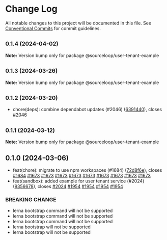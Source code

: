 # Change Log

All notable changes to this project will be documented in this file.
See [Conventional Commits](https://conventionalcommits.org) for commit guidelines.

## <small>0.1.4 (2024-04-02)</small>

**Note:** Version bump only for package @sourceloop/user-tenant-example





## <small>0.1.3 (2024-03-26)</small>

**Note:** Version bump only for package @sourceloop/user-tenant-example





## <small>0.1.2 (2024-03-20)</small>

* chore(deps): combine dependabot updates (#2046) ([6391440](https://github.com/sourcefuse/loopback4-microservice-catalog/commit/6391440)), closes [#2046](https://github.com/sourcefuse/loopback4-microservice-catalog/issues/2046)





## <small>0.1.1 (2024-03-12)</small>

**Note:** Version bump only for package @sourceloop/user-tenant-example





## 0.1.0 (2024-03-06)

* feat(chore): migrate to use npm workspaces (#1684) ([72d8f6e](https://github.com/sourcefuse/loopback4-microservice-catalog/commit/72d8f6e)), closes [#1684](https://github.com/sourcefuse/loopback4-microservice-catalog/issues/1684) [#1673](https://github.com/sourcefuse/loopback4-microservice-catalog/issues/1673) [#1673](https://github.com/sourcefuse/loopback4-microservice-catalog/issues/1673) [#1673](https://github.com/sourcefuse/loopback4-microservice-catalog/issues/1673) [#1673](https://github.com/sourcefuse/loopback4-microservice-catalog/issues/1673) [#1673](https://github.com/sourcefuse/loopback4-microservice-catalog/issues/1673) [#1673](https://github.com/sourcefuse/loopback4-microservice-catalog/issues/1673) [#1673](https://github.com/sourcefuse/loopback4-microservice-catalog/issues/1673) [#1673](https://github.com/sourcefuse/loopback4-microservice-catalog/issues/1673) [#1673](https://github.com/sourcefuse/loopback4-microservice-catalog/issues/1673)
* feat(sandbox): added example for user tenant service (#2024) ([9356678](https://github.com/sourcefuse/loopback4-microservice-catalog/commit/9356678)), closes [#2024](https://github.com/sourcefuse/loopback4-microservice-catalog/issues/2024) [#1954](https://github.com/sourcefuse/loopback4-microservice-catalog/issues/1954) [#1954](https://github.com/sourcefuse/loopback4-microservice-catalog/issues/1954) [#1954](https://github.com/sourcefuse/loopback4-microservice-catalog/issues/1954) [#1954](https://github.com/sourcefuse/loopback4-microservice-catalog/issues/1954)


### BREAKING CHANGE

* lerna bootstrap command will not be supported
* lerna bootstrap command will not be supported
* lerna bootstrap command will not be supported
* lerna bootstrap will not be supported
* lerna bootstrap will not be supported
